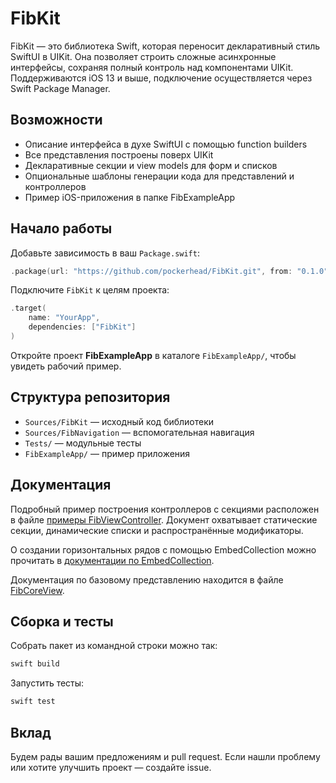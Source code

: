 # FibKit

FibKit — это библиотека Swift, которая переносит декларативный стиль SwiftUI в UIKit. Она позволяет строить сложные асинхронные интерфейсы, сохраняя полный контроль над компонентами UIKit. Поддерживаются iOS 13 и выше, подключение осуществляется через Swift Package Manager.

## Возможности

- Описание интерфейса в духе SwiftUI с помощью function builders
- Все представления построены поверх UIKit
- Декларативные секции и view models для форм и списков
- Опциональные шаблоны генерации кода для представлений и контроллеров
- Пример iOS-приложения в папке FibExampleApp

## Начало работы

Добавьте зависимость в ваш `Package.swift`:

```swift
.package(url: "https://github.com/pockerhead/FibKit.git", from: "0.1.0")
```

Подключите `FibKit` к целям проекта:

```swift
.target(
    name: "YourApp",
    dependencies: ["FibKit"]
)
```

Откройте проект **FibExampleApp** в каталоге `FibExampleApp/`, чтобы увидеть рабочий пример.

## Структура репозитория

- `Sources/FibKit` — исходный код библиотеки
- `Sources/FibNavigation` — вспомогательная навигация
- `Tests/` — модульные тесты
- `FibExampleApp/` — пример приложения

## Документация

Подробный пример построения контроллеров с секциями расположен в файле [примеры FibViewController](Sources/FibKit/FibViewController/Doc.md). Документ охватывает статические секции, динамические списки и распространённые модификаторы.

О создании горизонтальных рядов с помощью EmbedCollection можно прочитать в [документации по EmbedCollection](Sources/FibKit/RootViews/EmbedCollection/Doc.md).

Документация по базовому представлению находится в файле
[FibCoreView](Sources/FibKit/RootViews/FibCore/FibCoreView/Doc.md).

## Сборка и тесты

Собрать пакет из командной строки можно так:

```bash
swift build
```

Запустить тесты:

```bash
swift test
```

## Вклад

Будем рады вашим предложениям и pull request. Если нашли проблему или хотите улучшить проект — создайте issue.
